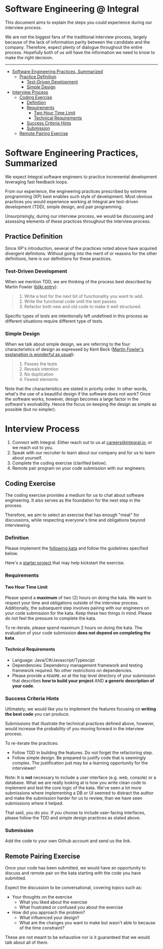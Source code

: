 # Software Engineering @ Integral

This document aims to explain the steps you could experience during our
interview process.

We are not the biggest fans of the traditional interview process, largely
because of the lack of information parity between the candidate and the company.
Therefore, expect plenty of dialogue throughout the entire process. Hopefully
both of us will have the information we need to know to make the right decision.

---

- [Software Engineering Practices, Summarized](#software-engineering-practices-summarized)
  - [Practice Definition](#practice-definition)
    - [Test-Driven Development](#test-driven-development)
    - [Simple Design](#simple-design)
- [Interview Process](#interview-process)
  - [Coding Exercise](#coding-exercise)
    - [Definition](#definition)
    - [Requirements](#requirements)
      - [Two Hour Time Limit](#two-hour-time-limit)
      - [Technical Requirements](#technical-requirements)
    - [Success Criteria Hints](#success-criteria-hints)
    - [Submission](#submission)
  - [Remote Pairing Exercise](#remote-pairing-exercise)

# Software Engineering Practices, Summarized

We expect Integral software engineers to practice incremental development
leveraging fast feedback loops.

From our experience, the engineering practices prescribed by extreme programming
(XP) best enables such style of development. Most obvious practices you would
experience working at Integral are test-driven development (TDD), simple design,
and pair programming.

Unsurprisingly, during our interview process, we would be discussing and
assessing elements of these practices throughout the interview process.

## Practice Definition

Since XP's introduction, several of the practices noted above have acquired
divergent definitons. Without going into the merit of or reasons for the other
definitions, here is our definitions for these practices.

### Test-Driven Development

When we mention TDD, we are thinking of the process best described by Martin
Fowler ([bliki entry][fowler-tdd]):

> 1. Write a test for the next bit of functionality you want to add.
> 1. Write the functional code until the test passes.
> 1. Refactor both new and old code to make it well structured.

Specific types of _tests_ are intentionally left undefined in this process as
different situations require different type of tests.

[fowler-tdd]: https://martinfowler.com/bliki/TestDrivenDevelopment.html

### Simple Design

When we talk about simple design, we are referring to the four characteristics
of design as expressed by Kent Beck ([Martin Fowler's explanation is wonderful
as usual][fowler-simple-design]):

> 1. Passes the tests
> 1. Reveals intention
> 1. No duplication
> 1. Fewest elements

Note that the characteristics are stated in priority order. In other words,
what's the use of a beautiful design if the software does not work? Once the
software works, however, design becomes a large factor in the software's
evolvability. Hence the focus on keeping the design as simple as possible (but
no simpler).

[fowler-simple-design]: https://martinfowler.com/bliki/BeckDesignRules.html

# Interview Process

1. Connect with Integral. Either reach out to us at careers@integral.io, or we
   reach out to you.
1. Speak with our recruiter to learn about our company and for us to learn about
   yourself.
1. Complete the coding exercise (clarified below).
1. Remote pair program on your code submission with our engineers.

## Coding Exercise

The coding exercise provides a medium for us to chat about software engineering.
It also serves as the foundation for the next step in the process.

Therefore, we aim to select an exercise that has enough "meat" for discussions,
while respecting everyone's time and obligations beyond interviewing.

### Definition

Please implement the [following kata][interview kata] and follow the guidelines
specified below.

Here's a [starter project][kata starter] that may help kickstart the exercise.

[interview kata]:
  https://github.com/integral-io/katas/tree/master/social-networking
[kata starter]: https://github.com/integral-io/katas/tree/master/starter/

### Requirements

#### Two Hour Time Limit

Please spend a **maximum** of two (2) hours on doing the kata.
We want to respect your time and obligations outside of the interview process.
Additionally, the subsequent step involves pairing with our engineers on
your code submission for the kata. Keep these two things in mind. Please do not
feel the pressure to complete the kata.

To re-iterate, please spend maximum 2 hours on doing the kata. The evaluation of
your code submission **does not depend on completing the kata**.

#### Technical Requirements

- Language: Java/C#/Javascript/Typescipt
- Dependencies: Dependency management framework and testing framework
  required. No other restrictions on dependencies.
- Please provide a `README.md` at the top level directory of your submission that 
  describes **how to build your project** AND **a generic description of your code**.

### Success Criteria Hints

Ultimately, we would like you to implement the features focusing on **writing
the best code** you can produce.

Submissions that illustrate the technical practices defined above, however,
would increase the probability of you moving forward in the interview process.

To re-iterate the practices:

- Follow TDD in building the features. Do not forget the refactoring step.
- Follow simple design. Be prepared to justify code that is seemingly complex.
  The justification just may be a learning opportunity for the interviewer!


Note: It is **not** necessary to include a user interface (e.g. web, console)
or a database.  What we are really looking at is how you write clean code to 
implement and test the core logic of the kata.  We've seen a lot more 
submissions where implementing a DB or UI seemed to distract the author and 
make the submission harder for us to review, than we have seen submissions 
where it helped.

That said, you do you.  If you choose to include user-facing interfaces, 
please follow the TDD and simple design practices as stated above.

### Submission

Add the code to your own Github account and send us the link.

## Remote Pairing Exercise

Once your code has been submitted, we would have an opportunity to discuss and
remote pair on the kata starting with the code you have submitted.

Expect the discussion to be conversational, covering topics such as:

- Your thoughts on the exercise
  - What you liked about the exercise
  - What frustrated or confused you about the exercise
- How did you approach the problem?
  - What influenced your design?
  - What are the changes you want to make but wasn't able to because of the time
    constraint?

These are not meant to be exhaustive nor is it guaranteed that we would talk
about all of them.
